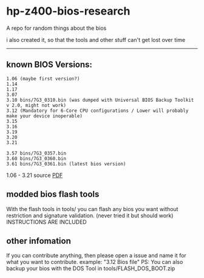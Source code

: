 # hp-z400-bios-research
A repo for random things about the bios 

i also created it, so that the tools and other stuff can't get lost over time

------------------------------------------------------------------------------

## known BIOS Versions:

```
1.06 (maybe first version?)
1.14
1.17
3.07
3.10 bins/7G3_0310.bin (was dumped with Universal BIOS Backup Toolkit v 2.0, might not work)
3.12 (Mandatory for 6-Core CPU configurations / Lower will probably make your device inoperable)
3.15
3.16
3.19
3.20
3.21

3.57 bins/7G3_0357.bin
3.60 bins/7G3_0360.bin
3.61 bins/7G3_0361.bin (latest bios version)
```
1.06 - 3.21 source [PDF](https://resources.avid.com/SupportFiles/attach/mc6specs/AVID%20HP%20Z400%20Gen2%20Config%20guide%20Media%20Composer%20-%20NewsCutter%2010%20and%20later%20Rev%20A.pdf "PDF")

## modded bios flash tools

With the flash tools in tools/ you can flash any bios you want without restriction and signature validation. (never tried it but should work)
INSTRUCTIONS ARE INCLUDED

## other infomation
If you can contribute anything, then please open a issue and name it for what you want to contribute. example: "3.12 Bios file"
PS: You can also backup your bios with the DOS Tool in tools/FLASH_DOS_BOOT.zip
